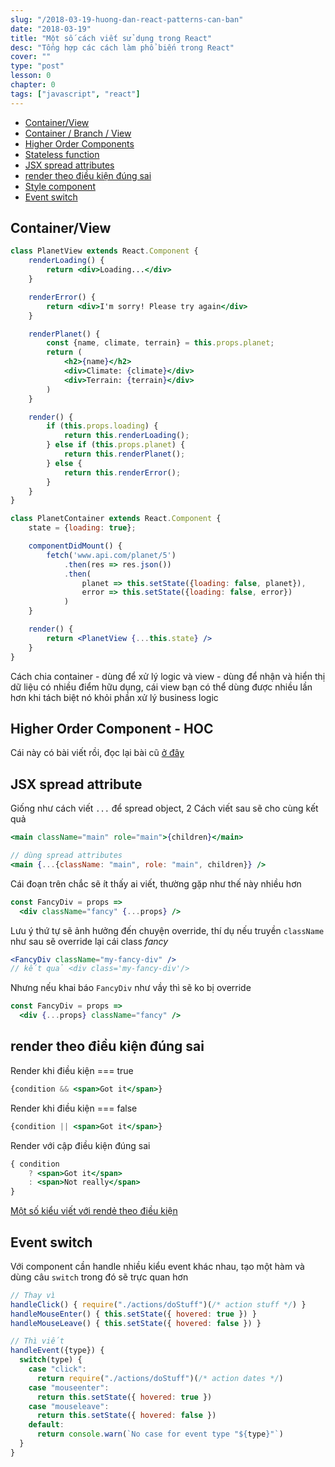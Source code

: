 ```yaml
---
slug: "/2018-03-19-huong-dan-react-patterns-can-ban"
date: "2018-03-19"
title: "Một số cách viết sử dụng trong React"
desc: "Tổng hợp các cách làm phổ biến trong React"
cover: ""
type: "post"
lesson: 0
chapter: 0
tags: ["javascript", "react"]
---
```


<!-- TOC -->

- [Container/View](#containerview)
- [Container / Branch / View](#container--branch--view)
- [Higher Order Components](#higher-order-components)
- [Stateless function](#stateless-function)
- [JSX spread attributes](#jsx-spread-attributes)
- [render theo điều kiện đúng sai](#render-theo-điều-kiện-đúng-sai)
- [Style component](#style-component)
- [Event switch](#event-switch)

<!-- /TOC -->

## Container/View

```jsx
class PlanetView extends React.Component {
    renderLoading() {
        return <div>Loading...</div>
    }

    renderError() {
        return <div>I'm sorry! Please try again</div>
    }

    renderPlanet() {
        const {name, climate, terrain} = this.props.planet;
        return (
            <h2>{name}</h2>
            <div>Climate: {climate}</div>
            <div>Terrain: {terrain}</div>
        )
    }

    render() {
        if (this.props.loading) {
            return this.renderLoading();
        } else if (this.props.planet) {
            return this.renderPlanet();
        } else {
            return this.renderError();
        }
    }
}

class PlanetContainer extends React.Component {
    state = {loading: true};

    componentDidMount() {
        fetch('www.api.com/planet/5')
            .then(res => res.json())
            .then(
                planet => this.setState({loading: false, planet}),
                error => this.setState({loading: false, error})
            )
    }

    render() {
        return <PlanetView {...this.state} />
    }
}
```

Cách chia container - dùng để xử lý logic và view - dùng để nhận và hiển thị dữ liệu có nhiều điểm hữu dụng, cái view bạn có thể dùng được nhiều lần hơn khi tách biệt nó khỏi phần xử lý business logic

## Higher Order Component - HOC

Cái này có bài viết rồi, đọc lại bài cũ [ở đây](https://luubinhan.github.io/blog/2018-03-02-gioi-thieu-higher-order-component-trong-react)

## JSX spread attribute

Giống như cách viết `...` để spread object, 2 Cách viết sau sẽ cho cùng kết quả

```jsx
<main className="main" role="main">{children}</main>

// dùng spread attributes
<main {...{className: "main", role: "main", children}} />
```

Cái đoạn trên chắc sẽ ít thấy ai viết, thường gặp như thế này nhiều hơn

```jsx
const FancyDiv = props =>
  <div className="fancy" {...props} />
```

Lưu ý thứ tự sẽ ảnh hưởng đến chuyện override, thí dụ nếu truyền `className` như sau sẽ override lại cái class *fancy*

```jsx
<FancyDiv className="my-fancy-div" />
// kết quả <div class='my-fancy-div'/>
```

Nhưng nếu khai báo `FancyDiv` như vầy thì sẽ ko bị override

```jsx
const FancyDiv = props =>
  <div {...props} className="fancy" />
```

## render theo điều kiện đúng sai

Render khi điều kiện === true

```jsx
{condition && <span>Got it</span>}
```

Render khi điều kiện === false

```jsx
{condition || <span>Got it</span>}
```

Render với cập điều kiện đúng sai

```jsx
{ condition
    ? <span>Got it</span>
    : <span>Not really</span>
}
```

[Một số kiểu viết với rendẻ theo điều kiện](https://luubinhan.github.io/blog/2018-03-05-8-cach-render-component-trong-react)

## Event switch

Với component cần handle nhiều kiểu event khác nhau, tạo một hàm và dùng câu `switch` trong đó sẽ trực quan hơn

```jsx
// Thay vì
handleClick() { require("./actions/doStuff")(/* action stuff */) }
handleMouseEnter() { this.setState({ hovered: true }) }
handleMouseLeave() { this.setState({ hovered: false }) }

// Thì viết
handleEvent({type}) {
  switch(type) {
    case "click":
      return require("./actions/doStuff")(/* action dates */)
    case "mouseenter":
      return this.setState({ hovered: true })
    case "mouseleave":
      return this.setState({ hovered: false })
    default:
      return console.warn(`No case for event type "${type}"`)
  }
}
```
